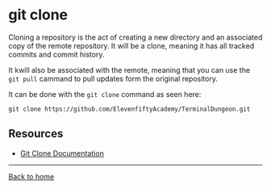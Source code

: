# git clone

Cloning a repository is the act of creating a new directory and an associated copy of the remote repository. It will be a clone, meaning it has all tracked commits and commit history.

It kwill also be associated with the remote, meaning that you can use the `git pull` cammand to pull updates form the original repository.

It can be done with the `git clone` command as seen here:
```
git clone https://github.com/ElevenfiftyAcademy/TerminalDungeon.git
```

## Resources

- [Git Clone Documentation](https://git-scm.com/docs/git-clone)

---

[Back to home](../README.md)
